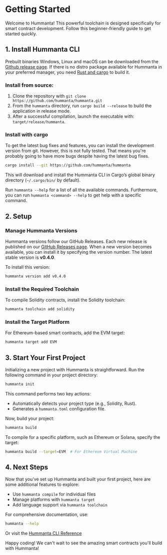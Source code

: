 # Getting Started

Welcome to Hummanta! This powerful toolchain is designed specifically for smart contract development. Follow this beginner-friendly guide to get started quickly.

## 1. Install Hummanta CLI

Prebuilt binaries Windows, Linux and macOS can be downloaded from the [Github release page](https://github.com/hummanta/hummanta/releases/latest). If there is no distro package available for Hummanta in your preferred manager, you need [Rust and cargo](https://www.rust-lang.org/tools/install) to build it.

### Install from source:

1. Clone the repository with `git clone https://github.com/hummanta/hummanta.git`
2. From the `hummanta` directory, run `cargo build --release` to build the application in release mode.
3. After a successful compilation, launch the executable with: `target/release/hummanta`.

### Install with cargo

To get the latest bug fixes and features, you can install the development version from git. However, this is not fully tested. That means you're probably going to have more bugs despite having the latest bug fixes.

```bash
cargo install --git https://github.com/hummanta/hummanta
```

This will download and install the Hummanta CLI in Cargo’s global binary directory (`~/.cargo/bin/` by default).

Run `hummanta --help` for a list of all the available commands. Furthermore, you can run `hummanta <command> --help` to get help with a specific command.

## 2. Setup

### Manage Hummanta Versions

Hummanta versions follow our GitHub Releases. Each new release is published on our [GitHub Releases page](https://github.com/hummanta/hummanta/releases). When a new version becomes available, you can install it by specifying the version number. The latest stable version is **v0.4.0**.

To install this version:

```bash
hummanta version add v0.4.0
```

### Install the Required Toolchain

To compile Solidity contracts, install the Solidity toolchain:

```bash
hummanta toolchain add solidity
```

### Install the Target Platform

For Ethereum-based smart contracts, add the EVM target:

```bash
hummanta target add EVM
```

## 3. Start Your First Project

Initializing a new project with Hummanta is straightforward. Run the following command in your project directory:

```bash
hummanta init
```

This command performs two key actions:

- Automatically detects your project type (e.g., Solidity, Rust).
- Generates a `hummanta.toml` configuration file.

Now, build your project:

```bash
hummanta build
```

To compile for a specific platform, such as Ethereum or Solana, specify the target:

```bash
hummanta build --target=EVM  # For Ethereum Virtual Machine
```

## 4. Next Steps

Now that you’ve set up Hummanta and built your first project, here are some additional features to explore:

- Use `hummanta compile` for individual files
- Manage platforms with `hummanta target`
- Add language support via `hummanta toolchain`

For comprehensive documentation, use:

 ```bash
 hummanta --help
 ```

Or visit the [Hummanta CLI Reference](references/cli.md)

Happy coding! We can't wait to see the amazing smart contracts you'll build with Hummanta!
